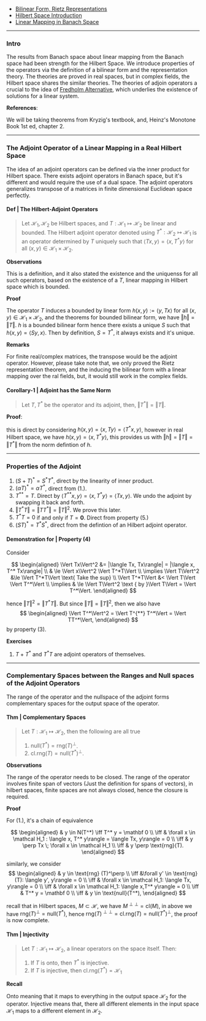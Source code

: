 - [Bilinear Form, Rietz Representations](Bilinear%20Form,%20Rietz%20Representations.md)
- [Hilbert Space Introduction](Functional%20Spaces/Hilbert%20Space%20Introduction.md)
- [Linear Mapping in Banach Space](Linear%20Mapping%20in%20Banach%20Space.md)

---
### **Intro**

The results from Banach space about linear mapping from the Banach space had been strength for the Hilbert Space. We introduce properties of the operators via the definition of a bilinear form and the representation theory. The theories are proved in real spaces, but in complex fields, the Hilbert space shares the similar theories. The theories of adjoin operators a crucial to the idea of [Fredholm Alternative](../AMATH%20584%20Numerical%20Linear%20Algebra/Matrix%20Theory/Fredholm%20Alternative.md), which underlies the existence of solutions for a linear system. 

**References**: 

We will be taking theorems from Kryzig's textbook, and, Heinz's Monotone Book 1st ed, chapter 2. 

---
### **The Adjoint Operator of a Linear Mapping in a Real Hilbert Space**

The idea of an adjoint operators can be defined via the inner product for Hilbert space. There exists adjoint operators in Banach space, but it's different and would require the use of a dual space. The adjoint operators generalizes transpose of a matrices in finite dimensional Euclidean space perfectly. 

#### **Def | The Hilbert-Adjoint Operators**
> Let $\mathcal H_1, \mathcal H_2$ be Hilbert spaces, and $T:\mathcal H_1 \mapsto \mathcal H_2$ be linear and bounded. The Hilbert adjoint operator denoted using $T^*: \mathcal H_2 \mapsto \mathcal H_1$ is an operator determined by $T$ uniquely such that $\langle Tx, y\rangle = \langle x, T^*y\rangle$ for all $(x, y)\in \mathcal H_1 \times \mathcal H_2$. 

**Observations**

This is a definition, and it also stated the existence and the uniquenss for all such operators, based on the existence of a $T$, linear mapping in Hilbert space which is bounded. 

**Proof**

The operator $T$ induces a bounded by linear form $h(x, y) := \langle y, Tx\rangle$ for all $(x, y)\in \mathcal H_1 \times \mathcal H_2$, and the theorems for bounded bilinear form, we have $\Vert h\Vert = \Vert T\Vert$. $h$ is a bounded bilinear form hence there exists a unique $S$ such that $h(x, y) = \langle Sy, x\rangle$. Then by definition, $S = T^*$, it always exists and it's unique. 


**Remarks**

For finite real/complex matrices, the transpose would be the adjoint operator. However, please take note that, we only proved the Rietz representation theorem, and the inducing the bilinear form with a linear mapping over the ral fields, but, it would still work in the complex fields. 

#### **Corollary-1 | Adjoint has the Same Norm**
> Let $T, T^*$ be the operator and its adjoint, then, $\Vert T^*\Vert = \Vert T\Vert$. 


**Proof**: 
 
this is direct by considering $h(x, y) = \langle x, Ty\rangle = \langle T^*x, y\rangle$, however in real Hilbert space, we have $h(x, y) = \langle x, T^*y\rangle$, this provides us with $\Vert h\Vert = \Vert T\Vert = \Vert T^*\Vert$ from the norm defintion of $h$. 


---
### **Properties of the Adjoint**

1. $(S + T)^* = S^* T^*$, direct by the linearity of inner product. 
2. $(\alpha T)^* = \alpha T^*$, direct from (1.). 
3. $T^{**} = T$. Direct by $\langle T^{**}x, y\rangle = \langle x, T^* y\rangle = \langle Tx, y\rangle$. We undo the adjoint by swapping it back and forth. 
4. $\Vert T^*T\Vert = \Vert TT^*\Vert = \Vert T\Vert^2$. We prove this later. 
5. $T^*T = 0$ if and only if $T = \mathbf 0$. Direct from property (5.)
6. $(ST)^* = T^*S^*$, direct from the defintion of an Hilbert adjoint operator. 


#### **Demonstration for | Property (4)**

Consider

$$
\begin{aligned}
    \Vert Tx\Vert^2 &= |\langle Tx, Tx\rangle| = |\langle x, T^* Tx\rangle|
    \\
    & \le \Vert x\Vert^2 \Vert T^*T\Vert
    \\
    \implies \Vert T\Vert^2 &\le \Vert T^*T\Vert \text{ Take the sup}
    \\
    \Vert T^*T\Vert &< \Vert T\Vert \Vert T^*\Vert
    \\
    \implies & \le \Vert T\Vert^2 \text { by }\Vert T\Vert = \Vert T^*\Vert. 
\end{aligned}
$$

hence $\Vert T\Vert^2 = \Vert T^*T\Vert$. But since $\Vert T\Vert = \Vert T\Vert^2$, then we also have
$$
\begin{aligned}
    \Vert T^*\Vert^2 = \Vert T^{**} T^*\Vert = \Vert TT^*\Vert,
\end{aligned}
$$
by property (3). 


**Exercises**
1. $T + T^*$ and $T^*T$ are adjoint operators of themselves. 

---
### **Complementary Spaces between the Ranges and Null spaces of the Adjoint Operators**

The range of the operator and the nullspace of the adjoint forms complementary spaces for the output space of the operator. 

#### **Thm | Complementary Spaces**
> Let $T: \mathcal H_1 \mapsto \mathcal H_2$, then the following are all true
> 1. $\text{null}(T^*) = \text{rng}(T)^\perp$. 
> 2. $\text{cl.rng}(T) = \text{null}(T^*)^\perp$. 

**Observations**

The range of the operator needs to be closed. The range of the operator involves finite span of vectors (Just the definition for spans of vectors), in hilbert spaces, finite spaces are not always closed, hence the closure is required. 

**Proof**

For (1.), it's a chain of equivalence 

$$
\begin{aligned}
    & y \in N(T^*) \iff T^* y = \mathbf 0
    \\
    \iff & \forall x \in \mathcal H_1 : \langle x, T^* y\rangle = \langle  Tx, y\rangle = 0
    \\
    \iff & 
    y \perp Tx \; \forall x \in \mathcal H_1
    \\
    \iff & 
    y \perp \text{rng}(T). 
\end{aligned}
$$

similarly, we consider 
$$
\begin{aligned}
    & y \in \text{rng} (T)^\perp 
    \\
    \iff  &\forall y' \in \text{rng}(T): \langle y', y\rangle = 0
    \\
    \iff & \forall x \in \mathcal H_1: \langle Tx, y\rangle = 0
    \\
    \iff & \forall x \in \mathcal H_1: \langle x,T^* y\rangle = 0
    \\
    \iff & T^* y = \mathbf 0 
    \\
    \iff &
    y \in \text{null}(T^*), 
\end{aligned}
$$

recall that in Hilbert spaces, $M \subset \mathcal H$, we have $M^{\perp\perp} = \text{cl}(M)$, in above we have $\text{rng}(T)^\perp = \text{null}(T^*)$, hence $\text{rng}(T)^{\perp\perp} = \text{cl.rng}(T) =\text{null}(T^*)^\perp$, the proof is now complete. 

#### **Thm | Injectivity**

> Let $T:\mathcal H_1\mapsto \mathcal H_2$, a linear operators on the space itself. Then: 
> 1. If $T$ is onto, then $T^*$ is injective. 
> 2. If $T$ is injective, then $\text{cl.rng}(T^*) = \mathcal H_1$

**Recall**

Onto meaning that it maps to everything in the output space $\mathcal H_2$ for the operator. Injective means that, there all different elements in the input space $\mathcal H_1$ maps to a different element in $\mathcal H_2$. 